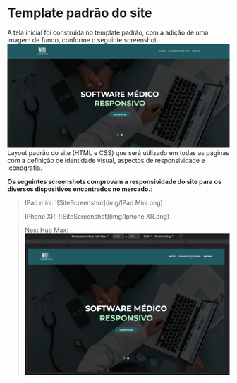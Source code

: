 # Template padrão do site

A tela inicial foi construída no template padrão, com a adição de uma imagem de fundo, conforme o seguinte screenshot.
![SiteScreenshot](img/layout1.png)
Layout padrão do site (HTML e CSS) que será utilizado em todas as páginas com a definição de identidade visual, aspectos de responsividade e iconografia.

**Os seguintes screenshots comprovam a responsividade do site para os diversos dispositivos encontrados no mercado.**:
 > IPad mini:
 ![SiteScreenshot](img/IPad Mini.png)
 
 > IPhone XR:
 > ![SiteScreenshot](img/Iphone XR.png)

> Nest Hub Max:
> ![SiteScreenshot](img/NestHubMax.png)
